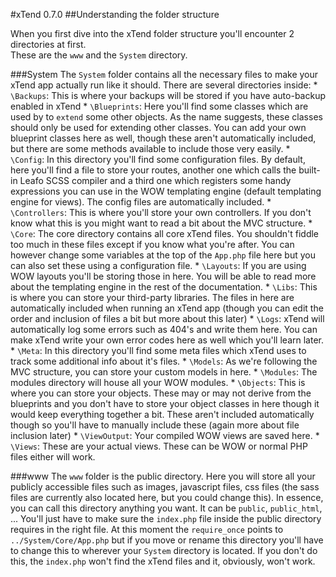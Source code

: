 #xTend 0.7.0
##Understanding the folder structure

When you first dive into the xTend folder structure you'll encounter 2 directories at first.  
These are the `www` and the `System` directory.

###System
The `System` folder contains all the necessary files to make your xTend app actually run like it should.
There are several directories inside:
    * `\Backups`: This is where your backups will be stored if you have auto-backup enabled in xTend
    * `\Blueprints`: Here you'll find some classes which are used by to `extend` some other objects. As the name suggests, these classes should only be used for extending other classes. You can add your own blueprint classes here as well, though these aren't automatically included, but there are some methods available to include those very easily.
    * `\Config`: In this directory you'll find some configuration files. By default, here you'll find a file to store your routes, another one which calls the built-in Leafo SCSS compiler and a third one which registers some handy expressions you can use in the WOW templating engine (default templating engine for views). The config files are automatically included.
    * `\Controllers`: This is where you'll store your own controllers. If you don't know what this is you might want to read a bit about the MVC structure.
    * `\Core`: The core directory contains all core xTend files. You shouldn't fiddle too much in these files except if you know what you're after. You can however change some variables at the top of the `App.php` file here but you can also set these using a configuration file.
    * `\Layouts`: If you are using WOW layouts you'll be storing those in here. You will be able to read more about the templating engine in the rest of the documentation.
    * `\Libs`: This is where you can store your third-party libraries. The files in here are automatically included when running an xTend app (though you can edit the order and inclusion of files a bit but more about this later)
    * `\Logs`: xTend will automatically log some errors such as 404's and write them here. You can make xTend write your own error codes here as well which you'll learn later.
    * `\Meta`: In this directory you'll find some meta files which xTend uses to track some additional info about it's files.
    * `\Models`: As we're following the MVC structure, you can store your custom models in here.
    * `\Modules`: The modules directory will house all your WOW modules.
    * `\Objects`: This is where you can store your objects. These may or may not derive from the blueprints and you don't have to store your object classes in here though it would keep everything together a bit. These aren't included automatically though so you'll have to manually include these (again more about file inclusion later)
    * `\ViewOutput`: Your compiled WOW views are saved here.
    * `\Views`: These are your actual views. These can be WOW or normal PHP files either will work.

###www
The `www` folder is the public directory. Here you will store all your publicly accessible files such as
images, javascript files, css files (the sass files are currently also located here, but you could change this).
In essence, you can call this directory anything you want. It can be `public`, `public_html`, ... You'll just have to make sure
the `index.php` file inside the public directory requires in the right file. At this moment the `require_once` points to
`../System/Core/App.php` but if you move or rename this directory you'll have to change this to wherever your `System` directory is located. If you don't do this, the `index.php` won't find the xTend files and it, obviously, won't work.
